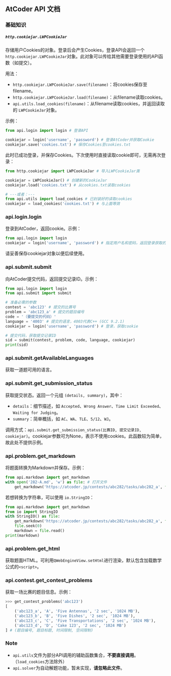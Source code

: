 ## AtCoder API 文档

### 基础知识

##### `http.cookiejar.LWPCookieJar`

存储用户Cookies的对象。登录后会产生Cookies，登录API会返回一个 `http.cookiejar.LWPCookieJar`对象。此对象可以传给其他需要登录使用的API函数（如提交）。

用法：

- `http.cookiejar.LWPCookieJar.save(filename)`：将cookies保存至filename。
- `http.cookiejar.LWPCookieJar.load(filename)`：从filename读取cookies。
- `api.utils.load_cookies(filename)`：从filename读取cookies，并返回读取的 `LWPCookieJar`对象。

示例：

```python
from api.login import login # 登录API

cookiejar = login('username', 'password') # 登录AtCoder并获取Cookie
cookiejar.save('cookies.txt') # 保存Cookies至cookies.txt
```

此时已成功登录，并保存Cookies。下次使用时直接读取cookie即可，无需再次登录：

```python
from http.cookiejar import LWPCookieJar # 导入LWPCookieJar类

cookiejar = LWPCookieJar() # 创建新的CookieJar
cookiejar.load('cookies.txt') # 从cookies.txt读取cookies

# ---或者：---
from api.utils import load_cookies # 已封装好的读取cookies
cookiejar = load_cookies('cookies.txt') # 与上面等效
```

### api.login.login

登录到AtCoder，返回cookie。示例：

```python
from api.login import login
cookiejar = login('username', 'password') # 指定用户名和密码，返回登录获取的cookiejar
```

请妥善保存cookiejar对象以便后续使用。

### api.submit.submit

向AtCoder提交代码，返回提交记录ID。示例：

```python
from api.login import login
from api.submit import submit

# 准备必需的参数
contest = 'abc123' # 提交的比赛号
problem = 'abc123_a' # 提交的题目编号
code = '（要提交的代码）'
language = '4003' # 提交的语言，4003代表C++ (GCC 9.2.1)
cookiejar = login('username', 'password') # 登录，获取cookie

# 提交代码，获取提交记录ID
sid = submit(contest, problem, code, language, cookiejar)
print(sid)
```

### api.submit.getAvailableLanguages

获取一道题可用的语言。

### api.submit.get_submission_status

获取提交状态。返回一个元组 `(details, summary)`，其中：

- `details`：细节描述，如 `Accepted`、`Wrong Answer`、`Time Limit Exceeded`、`Waiting for Judging`。
- `summary`：简单概括，如 `AC`、`WA`、`TLE`、`5/12`、`WJ`。

调用方式：`api.submit.get_submission_status(比赛ID, 提交记录ID, cookiejar)`。cookiejar参数可为None，表示不使用cookies。此函数较为简单，故此处不提供示例。

### api.problem.get_markdown

将题面转换为Markdown并保存。示例：

```py
from api.markdown import get_markdown
with open('282-A.md', 'w') as file: # 打开文件
    get_markdown('https://atcoder.jp/contests/abc282/tasks/abc282_a', file) # 保存Markdown至文件
```

若想转换为字符串，可以使用 `io.StringIO`：

```python
from api.markdown import get_markdown
from io import StringIO
with StringIO() as file:
    get_markdown('https://atcoder.jp/contests/abc282/tasks/abc282_a', file)
    file.seek(0)
    markdown = file.read()
print(markdown)
```

### api.problem.get_html

获取题面HTML。可利用`QWebEngineView.setHtml`进行渲染，默认包含加载数学公式的`<script>`。

### api.contest.get_contest_problems

获取一场比赛的题目信息。示例：

```python
>>> get_contest_problems('abc123')
[
    ('abc123_a', 'A', 'Five Antennas', '2 sec', '1024 MB'),
    ('abc123_b', 'B', 'Five Dishes', '2 sec', '1024 MB'),
    ('abc123_c', 'C', 'Five Transportations', '2 sec', '1024 MB'),
    ('abc123_d', 'D', 'Cake 123', '2 sec', '1024 MB')
] # (题目编号, 题目标题, 时间限制, 空间限制)
```

### Note

- `api.utils`文件为部分API调用的辅助函数集合，**不要直接调用**。（`load_cookies`方法除外）
- `api.solver`为自动解题功能，暂未实现，**请忽略此文件**。
